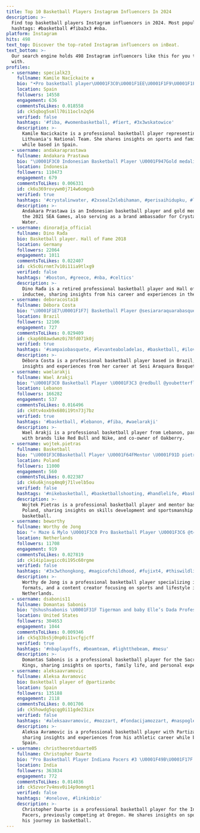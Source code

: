 ```yaml
---
title: Top 10 Basketball Players Instagram Influencers In 2024
description: >-
  Find top basketball players Instagram influencers in 2024. Most popular
  hashtags: #basketball #fiba3x3 #nba.
platform: Instagram
hits: 498
text_top: Discover the top-rated Instagram influencers on inBeat.
text_bottom: >-
  Our search engine holds 498 Instagram influencers like this for you to connect
  with.
profiles:
  - username: specialk23_
    fullname: Kamile Nacickaite ♛
    bio: "•Pro basketball player\U0001F3C0\U0001F1EE\U0001F1F9\U0001F1F7\U0001F1FA\U0001F1EA\U0001F1F8\U0001F1F5\U0001F1F1\U0001F1F9\U0001F1F7\U0001F1EB\U0001F1F7 •Lithuania’s National Team\U0001F1F1\U0001F1F9#6 •@princessmaya_1 mommy \U0001F436\U0001F380\U0001F43E"
    location: Spain
    followers: 14558
    engagement: 636
    commentsToLikes: 0.018558
    id: ck5qbog5smll70i11ocln2q56
    verified: false
    hashtags: '#fiba, #womenbasketball, #fiert, #3x3wskatowice'
    description: >-
      Kamile Nacickaite is a professional basketball player representing
      Lithuania's National Team. She shares insights on sports and family life
      while based in Spain.
  - username: andakaraprastawa
    fullname: Andakara Prastawa
    bio: "\U0001F3C0 Indonesian Basketball Player \U0001F947Gold medalist Sea Games 2021 Brand Ambassador @crystallinewaterid Business inquiries : \U0001F4E9 ap.dhyaksa@gmail.com"
    location: Indonesia
    followers: 110473
    engagement: 679
    commentsToLikes: 0.006331
    id: ck6u369rovywm0j714w6omgxb
    verified: true
    hashtags: '#crystalinwater, #2xseal2xlebihaman, #perisaihidupku, #ligakita'
    description: >-
      Andakara Prastawa is an Indonesian basketball player and gold medalist at
      the 2021 SEA Games, also serving as a brand ambassador for Crystalline
      Water.
  - username: dinoradja_official
    fullname: Dino Rađa
    bio: Basketball player. Hall of Fame 2018
    location: Germany
    followers: 22064
    engagement: 1011
    commentsToLikes: 0.022407
    id: ck5c0irnmt7v10i11ia9tlxg9
    verified: false
    hashtags: '#boston, #greece, #nba, #celtics'
    description: >-
      Dino Rađa is a retired professional basketball player and Hall of Fame
      inductee, sharing insights from his career and experiences in the sport.
  - username: deboracosta18
    fullname: Débora Costa
    bio: "\U0001F1E7\U0001F1F7| Basketball Player @sesiararaquarabasquete"
    location: Brazil
    followers: 12106
    engagement: 727
    commentsToLikes: 0.029409
    id: ckap608awdwmz0i78fd071k0j
    verified: true
    hashtags: '#sampaiobasquete, #levanteaboladelas, #basketball, #ilovethisgame'
    description: >-
      Débora Costa is a professional basketball player based in Brazil, sharing
      insights and experiences from her career at Sesi Araquara Basquete.
  - username: waelarakji
    fullname: Wael Arakji
    bio: "\U0001F3C0 Basketball Player \U0001F3C3 @redbull @youbetterfly @nike Athlete \U0001F4BC Co-owner @oakberryes (calle Valencia) @therevivehub \U0001F6CE Management: zena@theconsultium.me"
    location: Lebanon
    followers: 166282
    engagement: 537
    commentsToLikes: 0.016496
    id: ck0tv4oxb9x680i19tn73j7bz
    verified: true
    hashtags: '#basketball, #lebanon, #fiba, #waelarakji'
    description: >-
      Wael Arakji is a professional basketball player from Lebanon, partnered
      with brands like Red Bull and Nike, and co-owner of Oakberry.
  - username: wojtek.pietras
    fullname: Basketball
    bio: "\U0001F3C0Basketball Player \U0001F64FMentor \U0001F91D pietraswojciech96@gmail.com"
    location: Poland
    followers: 11000
    engagement: 560
    commentsToLikes: 0.022387
    id: ck6u6kjnsg4mq0j71lvelb5ou
    verified: false
    hashtags: '#nikebasketball, #basketballshooting, #handlelife, #basketballer'
    description: >-
      Wojtek Pietras is a professional basketball player and mentor based in
      Poland, sharing insights on skills development and sportsmanship in
      basketball.
  - username: beworthy
    fullname: Worthy de Jong
    bio: "⭐️ Maze & Mylo \U0001F3C0 Pro Basketball Player \U0001F3C6 @teamamsterdam3x3_hipro \U0001F1F3\U0001F1F1 @teamnlinsta \U0001F4F8 \U0001F4F9 Content Creator"
    location: Netherlands
    followers: 11708
    engagement: 919
    commentsToLikes: 0.027819
    id: ck14ip1avgicc0i195c60rgme
    verified: false
    hashtags: '#3x3wthongkong, #magicofchildhood, #fujixt4, #thiswildlingsoul'
    description: >-
      Worthy de Jong is a professional basketball player specializing in 3x3
      formats, and a content creator focusing on sports and lifestyle in the
      Netherlands.
  - username: dsabonis11
    fullname: Domantas Sabonis
    bio: "@shushsabonis \U0001F31F Tigerman and baby Elle’s Dada Professional Basketball Player for the Sacramento Kings"
    location: United States
    followers: 304653
    engagement: 1044
    commentsToLikes: 0.009346
    id: ck5q33bs5j0np0i11vcfgjcff
    verified: true
    hashtags: '#nbaplayoffs, #beamteam, #lightthebeam, #mesu'
    description: >-
      Domantas Sabonis is a professional basketball player for the Sacramento
      Kings, sharing insights on sports, family life, and personal experiences.
  - username: aleksaavramovic
    fullname: Aleksa Avramovic
    bio: Basketball player of @partizanbc
    location: Spain
    followers: 135188
    engagement: 2118
    commentsToLikes: 0.001706
    id: ck5howdg5qcqg0i11gde23izx
    verified: false
    hashtags: '#aleksaavramovic, #mozzart, #fondacijamozzart, #naspogledsrcem'
    description: >-
      Aleksa Avramovic is a professional basketball player with Partizan BC,
      sharing insights and experiences from his athletic career while based in
      Spain.
  - username: christheoretduarte05
    fullname: Christopher Duarte
    bio: "Pro Basketball Player Indiana Pacers #3 \U0001F49B\U0001F17F️ Dominican BaByyyyyy \U0001F1E9\U0001F1F4 Former Oregon basketball Player \U0001F49A\U0001F986 S\U0001F90D C\U0001F499 S\U0001F49E"
    location: India
    followers: 363834
    engagement: 772
    commentsToLikes: 0.014036
    id: ck5zvor7v4msv0i14p9omngt1
    verified: false
    hashtags: '#onelove, #linkinbio'
    description: >-
      Christopher Duarte is a professional basketball player for the Indiana
      Pacers, previously competing at Oregon. He shares insights on sports and
      his journey in basketball.
---
```


